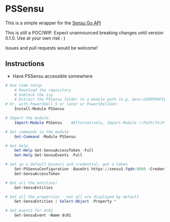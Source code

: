 # PSSensu

This is a simple wrapper for the [Sensu Go API](https://docs.sensu.io/sensu-go/latest/api/overview/)

This is still a POC/WIP.  Expect unannounced breaking changes until version 0.1.0.  Use at your own risk : )

Issues and pull requests would be welcome!

## Instructions

* Have PSSensu accessible somewhere

```powershell
# One time setup
    # Download the repository
    # Unblock the zip
    # Extract the PSSensu folder to a module path (e.g. $env:USERPROFILE\Documents\WindowsPowerShell\Modules\)
# Or, with PowerShell 5 or later or PowerShellGet:
    Install-Module PSSensu

# Import the module.
    Import-Module PSSensu    #Alternatively, Import-Module \\Path\To\PSSensu

# Get commands in the module
    Get-Command -Module PSSensu

# Get help
    Get-Help Get-SensuAccessToken -Full
    Get-Help Get-SensuEvents -Full

# Set up a default baseuri and credential, get a token
    Set-PSSensuConfiguration -BaseUri https://sensu1.fqdn:8080 -Credential $Credential
    Get-SensuAccessToken

# Get all the entities!
    Get-SensuEntities

# Get all the properties - not all are displayed by default
    Get-SensuEntities | Select-Object -Property *

# Get events for dc01
    Get-SensuEvent -Name dc01
```
